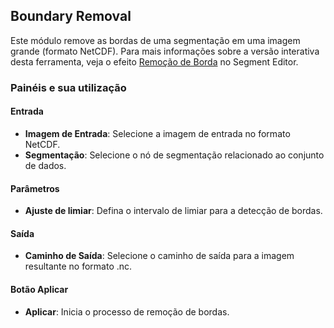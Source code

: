 ## Boundary Removal

Este módulo remove as bordas de uma segmentação em uma imagem grande (formato NetCDF). Para mais informações sobre a versão interativa desta ferramenta, veja o efeito [Remoção de Borda](SegmentEditor.md#remocao-de-borda) no Segment Editor.

### Painéis e sua utilização

#### Entrada

*   **Imagem de Entrada**: Selecione a imagem de entrada no formato NetCDF.
*   **Segmentação**: Selecione o nó de segmentação relacionado ao conjunto de dados.

#### Parâmetros

*   **Ajuste de limiar**: Defina o intervalo de limiar para a detecção de bordas.

#### Saída

*   **Caminho de Saída**: Selecione o caminho de saída para a imagem resultante no formato .nc.

#### Botão Aplicar

*   **Aplicar**: Inicia o processo de remoção de bordas.
